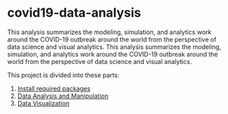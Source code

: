 # covid19-data-analysis
This analysis summarizes the modeling, simulation, and analytics work around the COVID-19 outbreak around the world from the perspective of data science and visual analytics. This analysis summarizes the modeling, simulation, and analytics work around the COVID-19 outbreak around the world from the perspective of data science and visual analytics.


This project is divided into these parts:
1. [Install required packages](#Install-required-packages)
2. [Data Analysis and Manipulation](#Data-Analysis-and-Manipulation)
3. [Data Visualization ](#Data-Visualization)



